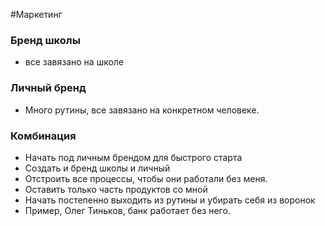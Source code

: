 #Маркетинг 

### Бренд школы
- все завязано на школе

### Личный бренд
- Много рутины, все завязано на конкретном человеке. 

### Комбинация
- Начать под личным брендом для быстрого старта
- Создать и бренд школы и личный
- Отстроить все процессы, чтобы они работали без меня.
- Оставить только часть продуктов со мной
- Начать постепенно выходить из рутины и убирать себя из воронок
- Пример, Олег Тиньков, банк работает без него.
